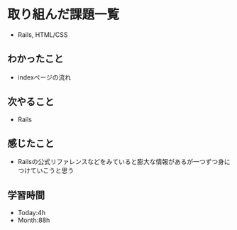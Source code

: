 # 取り組んだ課題一覧
- Rails, HTML/CSS
## わかったこと
- indexページの流れ
## 次やること
- Rails
## 感じたこと
- Railsの公式リファレンスなどをみていると膨大な情報があるが一つずつ身につけていこうと思う
## 学習時間
- Today:4h
- Month:88h
